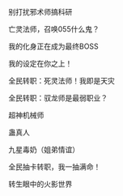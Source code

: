 别打扰邪术师搞科研

亡灵法师，召唤055什么鬼？

我的化身正在成为最终BOSS

我的设定在你之上！

全民转职：死灵法师！我即是天灾

全民转职：驭龙师是最弱职业？

超神机械师

蛊真人

九星毒奶（姐弟情谊）

全民抽卡转职，我一抽满命！

转生眼中的火影世界